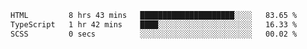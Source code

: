 <!--START_SECTION:waka-->

```txt
HTML         8 hrs 43 mins   █████████████████████░░░░   83.65 %
TypeScript   1 hr 42 mins    ████░░░░░░░░░░░░░░░░░░░░░   16.33 %
SCSS         0 secs          ░░░░░░░░░░░░░░░░░░░░░░░░░   00.02 %
```

<!--END_SECTION:waka-->
